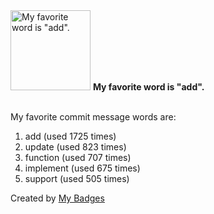 <img src="https://my-badges.github.io/my-badges/favorite-word.png" alt="My favorite word is &quot;add&quot;." title="My favorite word is &quot;add&quot;." width="128">
<strong>My favorite word is &quot;add&quot;.</strong>
<br><br>

My favorite commit message words are:

1. add (used 1725 times)
2. update (used 823 times)
3. function (used 707 times)
4. implement (used 675 times)
5. support (used 505 times)


Created by <a href="https://github.com/my-badges/my-badges">My Badges</a>